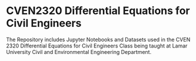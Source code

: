 # CVEN2320 Differential Equations for Civil Engineers

The Repository includes Jupyter Notebooks and Datasets used in the CVEN 2320 Differential Equations for Civil Engineers Class being taught at Lamar University Civil and Environmental Engineering Department.
